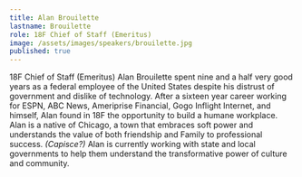 ```yaml
---
title: Alan Brouilette
lastname: Brouilette
role: 18F Chief of Staff (Emeritus)
image: /assets/images/speakers/brouilette.jpg
published: true
---
```


18F Chief of Staff (Emeritus) Alan Brouilette spent nine and a half very good years as a federal employee of the United States despite his distrust of government and dislike of technology. After a sixteen year career working for ESPN, ABC News, Ameriprise Financial, Gogo Inflight Internet, and himself, Alan found in 18F the opportunity to build a humane workplace. Alan is a native of Chicago, a town that embraces soft power and understands the value of both friendship and Family to professional success. _(Capisce?)_ Alan is currently working with state and local governments to help them understand the transformative power of culture and community.
